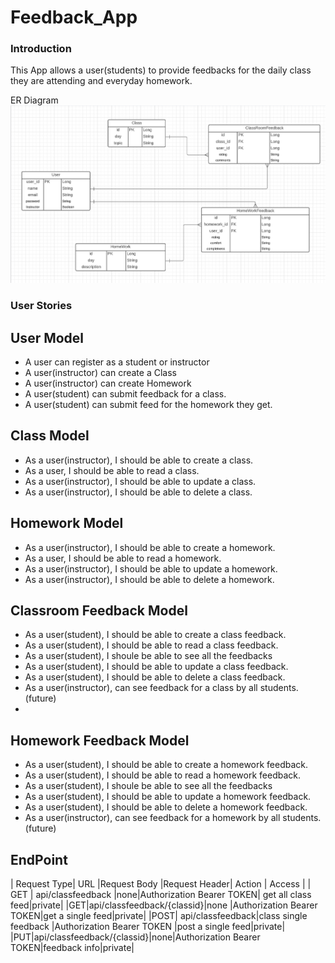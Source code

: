 # Feedback_App

### Introduction

This App allows a user(students) to provide feedbacks for the daily class they are attending and everyday homework.

ER Diagram
![Feedback](assets/erd.png)

### User Stories

## User Model
- A user can register as a student or instructor
- A user(instructor) can create a Class 
- A user(instructor) can create Homework 
- A user(student) can submit feedback for a class.
- A user(student) can submit feed for the homework they get.


## Class Model
- As a user(instructor), I should be able to create a class.
- As a user, I should be able to read a class.
- As a user(instructor), I should be able to update a class.
- As a user(instructor), I should be able to delete a class.


## Homework Model
- As a user(instructor), I should be able to create a homework.
- As a user, I should be able to read a homework.
- As a user(instructor), I should be able to update a homework.
- As a user(instructor), I should be able to delete a homework.


## Classroom Feedback Model
- As a user(student), I should be able to create a class feedback.
- As a user(student), I should be able to read a class feedback.
- As a user(student), I shoule be able to see all the feedbacks
- As a user(student), I should be able to update a class feedback.
- As a user(student), I should be able to delete a class feedback.
- As a user(instructor), can see feedback for a class by all students.(future)
- 

## Homework Feedback Model
- As a user(student), I should be able to create a homework feedback.
- As a user(student), I should be able to read a homework feedback.
- As a user(student), I shoule be able to see all the feedbacks
- As a user(student), I should be able to update a homework feedback.
- As a user(student), I should be able to delete a homework feedback.
- As a user(instructor), can see feedback for a homework by all students.(future)

## EndPoint

| Request Type| URL           |Request Body  |Request Header| Action       | Access       |
| GET   | api/classfeedback   |none|Authorization Bearer TOKEN| get all class feed|private|
|GET|api/classfeedback/{classid}|none |Authorization Bearer TOKEN|get a single feed|private|
|POST| api/classfeedback|class single feedback |Authorization Bearer TOKEN |post a single feed|private|
|PUT|api/classfeedback/{classid}|none|Authorization Bearer TOKEN|feedback info|private|

